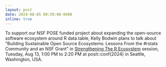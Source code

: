 ```yaml
---
layout: post
date: 2024-08-05 00:59:00-0400
inline: true
---
```


To support our NSF POSE funded project about expanding the open-source
software ecosystem around R data.table, Kelly Bodwin plans to talk
about "Building Sustainable Open Source Ecosystems: Lessons From the
#rstats Community and an NSF Grant" in [Strengthening The R
Ecosystem](https://reg.conf.posit.co/flow/posit/positconf24/publiccatalog/page/publiccatalog/session/1712004081660001s6Bc)
session, Tuesday, Aug 13, 1:00 PM to 2:20 PM at posit::conf(2024) in
Seattle, Washington, USA.



